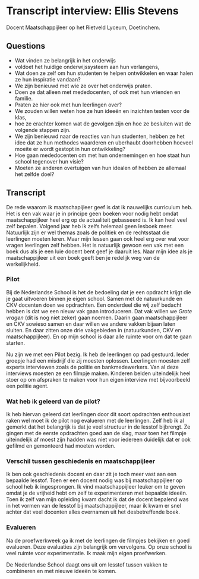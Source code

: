 # Transcript interview: Ellis Stevens

Docent Maatschappijleer op het Rietveld Lyceum, Doetinchem.

## Questions

* Wat vinden ze belangrijk in het onderwijs
* voldoet het huidige onderwijssysteem aan hun verlangens,
* Wat doen ze zelf om hun studenten te helpen ontwikkelen en waar halen ze hun inspiratie vandaan?
* We zijn benieuwd met wie ze over het onderwijs praten.
* Doen ze dat alleen met mededocenten, of ook met hun vrienden en familie.
* Praten ze hier ook met hun leerlingen over?
* We zouden willen weten hoe ze hun ideeën en inzichten testen voor de klas,
* hoe ze erachter komen wat de gevolgen zijn en hoe ze besluiten wat de volgende stappen zijn.
* We zijn benieuwd naar de reacties van hun studenten, hebben ze het idee dat ze hun methodes waarderen en uberhaubt doorhebben hoeveel moeite er wordt gestopt in hun ontwikkeling?
* Hoe gaan mededocenten om met hun ondernemingen en hoe staat hun school tegenover hun visie?
* Moeten ze anderen overtuigen van hun idealen of hebben ze allemaal het zelfde doel?

## Transcript

De rede waarom ik maatschapijleer geef is dat ik nauwelijks curriculum heb. Het is een vak waar je in principe geen boeken voor nodig hebt omdat maatschappijleer heel erg op de actualiteit gebasseerd is. Ik kan heel veel zelf bepalen. Volgend jaar heb ik zelfs helemaal geen lesboek meer. Natuurlijk zijn er wel themas zoals de politiek en de rechtsstaat die leerlingen moeten leren. Maar mijn lessen gaan ook heel erg over wat voor vragen leerlingen zelf hebben. Het is natuurlijk gewoon een vak met een boek dus als je een luie docent bent geef je daaruit les. Naar mijn idee als je maatschappijleer uit een boek geeft ben je redelijk weg van de werkelijkheid.

### Pilot

Bij de Nederlandse School is het de bedoeling dat je een opdracht krijgt die je gaat uitvoeren binnen je eigen school. Samen met de natuurkunde en CKV docenten doen we opdrachten. Een onderdeel die wij zelf bedacht hebben is dat we een nieuw vak gaan introduceren. Dat vak willen we *Grote vragen* (dit is nog niet zeker) gaan noemen. Daarin gaan maatschappijleer en CKV sowieso samen en daar willen we andere vakken bijaan laten sluiten. En daar zitten onze drie vakgebieden in (natuurkunden, CKV en maatschappijleer). En op mijn school is daar alle ruimte voor om dat te gaan starten.   

Nu zijn we met een Pilot bezig. Ik heb de leerlingen op pad gestuurd. Ieder groepje had een misdrijf die zij moesten oplossen. Leerlingen moesten zelf experts interviewen zoals de politie en bankmedewerkers. Van al deze interviews moesten ze een filmpje maken. Kinderen belden uiteindelijk heel stoer op om afspraken te maken voor hun eigen interview met bijvoorbeeld een politie agent.

### Wat heb ik geleerd van de pilot?

Ik heb hiervan geleerd dat leerlingen door dit soort opdrachten enthousiast raken wel moet ik de pilot nog evalueren met de leerlingen. Zelf heb ik al gemerkt dat het belangrijk is dat je veel structuur in de lesstof bijbrengt. Ze gingen met de eerste opdrachten goed aan de slag, maar toen het filmpje uiteindelijk af moest zijn hadden was niet voor iedereen duidelijk dat er ook gefilmd en gemonteerd had moeten worden.

### Verschil tussen geschiedenis en maatschappijleer

Ik ben ook geschiedenis docent en daar zit je toch meer vast aan een bepaalde lesstof. Toen er een docent nodig was bij maatschappijleer op school heb ik ingesprongen. Ik vind maatschappijleer leuker om te geven omdat je de vrijheid hebt om zelf te experimenteren met bepaalde ideeën. Toen ik zelf van mijn opleiding kwam dacht ik dat de docent bepalend was in het vormen van de lesstof bij maatschappijleer, maar ik kwam er snel achter dat veel docenten alles overnamen uit het desbetreffende boek.

### Evalueren
Na de proefwerkweek ga ik met de leerlingen de filmpjes bekijken en goed evalueren. Deze evaluaties zijn belangrijk om vervolgens. Op onze school is veel ruimte voor experimentatie. Ik maak mijn eigen proefwerken.

De Nederlandse School daagt ons uit om lesstof tussen vakken te combineren en met nieuwe ideeën te komen.
